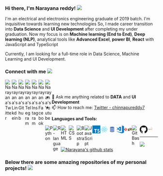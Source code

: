 ### Hi there, I'm Narayana reddy! <img src="https://media.giphy.com/media/hvRJCLFzcasrR4ia7z/giphy.gif" width="25px"></a>

I'm an electrical and electronics engineering graduate of 2019 batch. I'm inquisitive towards learning new technologies So, I made career transition into **Data Science** and **UI Development** after completing my under graduation. Now my focus is on **Machine learning (End to End)**, **Deep learning (NLP)**, analytical tools like **Advanced Excel**, **power BI**, **React** with JavaScript and TypeScript

Currently, I am looking for a full-time role in Data Science, Machine Learning and UI Development.

### Connect with me <img src="https://media0.giphy.com/media/b73wUq1jFLBTy/200w.webp?cid=ecf05e47ssn5j01gupjyc6c22xkdbpev381onlz7kzlrwlz9&rid=200w.webp" width="75px"></a>

<a href="https://twitter.com/chinnapureddy7" target="_blank">
  <img align="left" alt="Narayana's Twitter" width="22px" src="https://user-images.githubusercontent.com/58145503/119645064-3cf57800-be3b-11eb-9460-f6f0023f1714.png" />
</a>
<a href="https://www.linkedin.com/in/narayanareddy-ch/" target="_blank">
  <img align="left" alt="Narayana's Linkdein" width="22px" src="https://user-images.githubusercontent.com/58145503/119645144-572f5600-be3b-11eb-9de3-fced35313e08.png" />
</a>
<a href="https://github.com/NARAYANAREDDY37" target="_blank">
  <img align="left" alt="Narayana's Github" width="22px" src="https://cdn.jsdelivr.net/npm/simple-icons@v3/icons/github.svg" />
</a>
<a href="https://t.me/narayanareddy37" target="_blank">
  <img align="left" alt="Narayana's Telegram" width="22px" src="https://cdn.jsdelivr.net/npm/simple-icons@v3/icons/telegram.svg" />
</a>
<a href="https://www.instagram.com/__narayanareddy37__/?hl=en" target="_blank">
  <img align="left" alt="Narayana's Instagram" width="22px" src="https://user-images.githubusercontent.com/58145503/119644704-cce6f200-be3a-11eb-80d9-2a235576682d.png" />
</a>
<a href="https://www.facebook.com/narayanareddy.chinnapureddy.35/" target="_blank">
  <img align="left" alt="Narayana's Facebook" width="22px" src="https://user-images.githubusercontent.com/58145503/119644373-68c42e00-be3a-11eb-8e11-66f00829a565.png" />
</a>
<a href="https://www.youtube.com/channel/UC6SltFd3x6FaIYMWUEO1Nuw?view_as=subscriber" target="_blank">
  <img align="left" alt="Narayana's Youtube" width="22px" src="https://user-images.githubusercontent.com/58145503/119644846-ff90ea80-be3a-11eb-9fc6-27cb165a355d.png" />
</a>

<br />
<br />

- 💬 Ask me anything related to **DATA** and **UI Development**
- 📫 How to reach me: [Twitter - chinnapureddy7](https://twitter.com/chinnapureddy7)

**Languages and Tools:**  

<img align="left" alt="Python" width="26px" src="https://raw.githubusercontent.com/jmnote/z-icons/master/svg/python.svg">
<img align="left" alt="R-language" width="26px" src="https://raw.githubusercontent.com/jmnote/z-icons/master/svg/r.svg">
<img align="left" alt="HTML" width="26px" src="https://raw.githubusercontent.com/rhoit/mode-icons/dump/icons/html.png">
<img align="left" alt="CSS" width="26px" src="https://raw.githubusercontent.com/rhoit/mode-icons/dump/icons/css.png">
<img align="left" alt="Bootstrap" width="26px" src="https://raw.githubusercontent.com/jmnote/z-icons/master/svg/bootstrap.svg">
<img align="left" alt="JavaScript" width="26px" src="https://raw.githubusercontent.com/jmnote/z-icons/master/svg/javascript.svg">
<img align="left" alt="TypeScript" width="26px" src="https://raw.githubusercontent.com/github/explore/80688e429a7d4ef2fca1e82350fe8e3517d3494d/topics/typescript/typescript.png">
<img align="left" alt="React" width="26px" src="https://raw.githubusercontent.com/github/explore/80688e429a7d4ef2fca1e82350fe8e3517d3494d/topics/react/react.png">
<img align="left" alt="SQL" width="26px" src="https://raw.githubusercontent.com/github/explore/80688e429a7d4ef2fca1e82350fe8e3517d3494d/topics/sql/sql.png">
<img height="20" alt="Mysql" src="https://raw.githubusercontent.com/github/explore/80688e429a7d4ef2fca1e82350fe8e3517d3494d/topics/mysql/mysql.png">
<img align="left" alt="Visual Studio Code" width="26px" src="https://raw.githubusercontent.com/github/explore/80688e429a7d4ef2fca1e82350fe8e3517d3494d/topics/visual-studio-code/visual-studio-code.png"></code>
<img align="left" alt="Git" width="26px" src="https://raw.githubusercontent.com/github/explore/80688e429a7d4ef2fca1e82350fe8e3517d3494d/topics/git/git.png">
<img align="left" alt="GitBash" width="26px" src="https://raw.githubusercontent.com/jmnote/z-icons/master/svg/bash.svg">
<img align="left" alt="GitHub" width="26px" src="https://raw.githubusercontent.com/github/explore/78df643247d429f6cc873026c0622819ad797942/topics/github/github.png">

<br />

---

<a href="https://github.com/NARAYANAREDDY37">
  <img align="center" src="https://github-readme-stats.vercel.app/api/top-langs/?username=NARAYANAREDDY37&theme=light&hide_langs_below=1" />
</a>
<a href="https://github.com/NARAYANAREDDY37">
 <img align="center" src="https://github-readme-stats.vercel.app/api?username=NARAYANAREDDY37&show_icons=true&theme=light&line_height=27" alt="Narayana's github stats"/>
</a>

<div align="Left">

### Below there are some amazing repositories of my personal projects! <img src="https://media4.giphy.com/media/l1J9P0qQRurXaersY/giphy.gif?cid=ecf05e47ig7b2nog6qej9doka69bqybar1cgsnezzguzobog&rid=giphy.gif" width="50px"></a>


</div>

